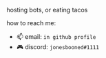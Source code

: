 hosting bots, or eating tacos

how to reach me:
  - 📫 email: `in github profile`
  - 🎮 discord: `jonesbooned#1111`
